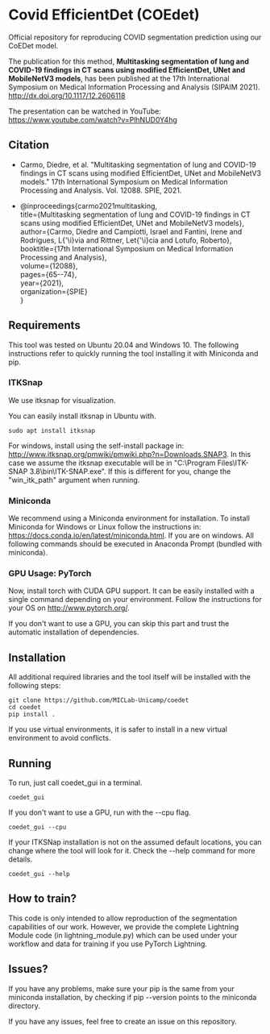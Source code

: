 # Covid EfficientDet (COEdet)
Official repository for reproducing COVID segmentation prediction using our CoEDet model.

The publication for this method, **Multitasking segmentation of lung and COVID-19 findings in CT scans using modified EfficientDet, UNet and MobileNetV3 models**, has been published at the 17th International Symposium on Medical Information Processing and Analysis (SIPAIM 2021).
http://dx.doi.org/10.1117/12.2606118

The presentation can be watched in YouTube:
https://www.youtube.com/watch?v=PlhNUD0Y4hg

## Citation
* Carmo, Diedre, et al. "Multitasking segmentation of lung and COVID-19 findings in CT scans using modified EfficientDet, UNet and MobileNetV3 models." 17th International Symposium on Medical Information Processing and Analysis. Vol. 12088. SPIE, 2021.

* @inproceedings{carmo2021multitasking,\
  title={Multitasking segmentation of lung and COVID-19 findings in CT scans using modified EfficientDet, UNet and MobileNetV3 models},\
  author={Carmo, Diedre and Campiotti, Israel and Fantini, Irene and Rodrigues, L{\'\i}via and Rittner, Let{\'\i}cia and Lotufo, Roberto},\
  booktitle={17th International Symposium on Medical Information Processing and Analysis},\
  volume={12088},\
  pages={65--74},\
  year={2021},\
  organization={SPIE}\
}

## Requirements

This tool was tested on Ubuntu 20.04 and Windows 10. The following instructions refer to quickly running the tool installing it with Miniconda and pip.

### ITKSnap

We use itksnap for visualization. 

You can easily install itksnap in Ubuntu with.

    sudo apt install itksnap

For windows, install using the self-install package in: http://www.itksnap.org/pmwiki/pmwiki.php?n=Downloads.SNAP3. In this case we assume the itksnap executable will be in "C:\\Program Files\\ITK-SNAP 3.8\\bin\\ITK-SNAP.exe". If this is different for you, change the "win_itk_path" argument when running.

### Miniconda

We recommend using a Miniconda environment for installation. To install Miniconda for Windows or Linux follow the instructions in: https://docs.conda.io/en/latest/miniconda.html. If you are on windows. All following commands should be executed in Anaconda Prompt (bundled with miniconda).

### GPU Usage: PyTorch

Now, install torch with CUDA GPU support. It can be easily installed with a single command depending on your environment. 
Follow the instructions for your OS on http://www.pytorch.org/. 

If you don't want to use a GPU, you can skip this part and trust the automatic installation of dependencies.

## Installation

All additional required libraries and the tool itself will be installed with the following steps:

    git clone https://github.com/MICLab-Unicamp/coedet
    cd coedet
    pip install .
    
If you use virtual environments, it is safer to install in a new virtual environment to avoid conflicts.

## Running 

To run, just call coedet_gui in a terminal.

    coedet_gui

If you don't want to use a GPU, run with the --cpu flag.

    coedet_gui --cpu

If your ITKSNap installation is not on the assumed default locations, you can change where the tool will look for it. Check the --help command for more details.

    coedet_gui --help

## How to train?

This code is only intended to allow reproduction of the segmentation capabilities of our work. 
However, we provide the complete Lightning Module code (in lightning_module.py) which can be used under your workflow and data for training if you use PyTorch Lightning.

## Issues?

If you have any problems, make sure your pip is the same from your miniconda installation,
by checking if pip --version points to the miniconda directory.

If you have any issues, feel free to create an issue on this repository.
